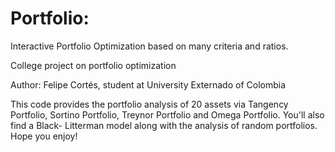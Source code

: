 # Portfolio:
Interactive Portfolio Optimization based on many criteria and ratios.

College project on portfolio optimization

Author: Felipe Cortés,	student at University Externado of Colombia


This code provides the portfolio analysis of 20 assets via Tangency Portfolio, Sortino Portfolio, Treynor Portfolio and Omega Portfolio. You'll also find a Black- Litterman model along with the analysis of random portfolios. Hope you enjoy!
